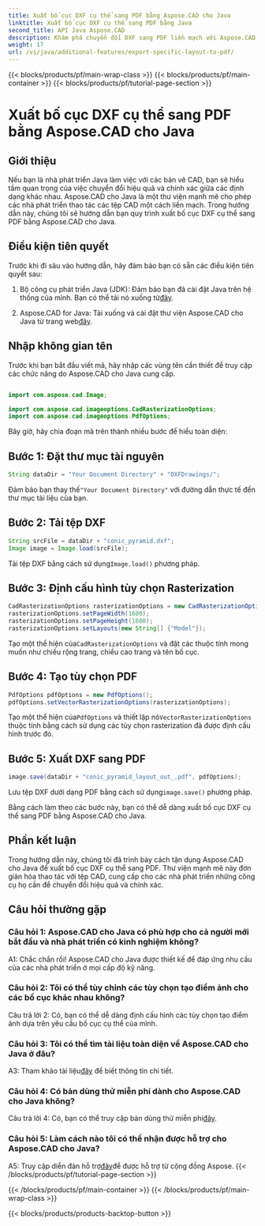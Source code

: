 ```yaml
---
title: Xuất bố cục DXF cụ thể sang PDF bằng Aspose.CAD cho Java
linktitle: Xuất bố cục DXF cụ thể sang PDF bằng Java
second_title: API Java Aspose.CAD
description: Khám phá chuyển đổi DXF sang PDF liền mạch với Aspose.CAD cho Java. Dễ dàng xuất bố cục cụ thể với độ chính xác.
weight: 17
url: /vi/java/additional-features/export-specific-layout-to-pdf/
---
```


{{< blocks/products/pf/main-wrap-class >}}
{{< blocks/products/pf/main-container >}}
{{< blocks/products/pf/tutorial-page-section >}}

# Xuất bố cục DXF cụ thể sang PDF bằng Aspose.CAD cho Java

## Giới thiệu

Nếu bạn là nhà phát triển Java làm việc với các bản vẽ CAD, bạn sẽ hiểu tầm quan trọng của việc chuyển đổi hiệu quả và chính xác giữa các định dạng khác nhau. Aspose.CAD cho Java là một thư viện mạnh mẽ cho phép các nhà phát triển thao tác các tệp CAD một cách liền mạch. Trong hướng dẫn này, chúng tôi sẽ hướng dẫn bạn quy trình xuất bố cục DXF cụ thể sang PDF bằng Aspose.CAD cho Java.

## Điều kiện tiên quyết

Trước khi đi sâu vào hướng dẫn, hãy đảm bảo bạn có sẵn các điều kiện tiên quyết sau:

1. Bộ công cụ phát triển Java (JDK): Đảm bảo bạn đã cài đặt Java trên hệ thống của mình. Bạn có thể tải nó xuống từ[đây](https://www.oracle.com/java/technologies/javase-downloads.html).

2.  Aspose.CAD for Java: Tải xuống và cài đặt thư viện Aspose.CAD cho Java từ trang web[đây](https://releases.aspose.com/cad/java/).

## Nhập không gian tên

Trước khi bạn bắt đầu viết mã, hãy nhập các vùng tên cần thiết để truy cập các chức năng do Aspose.CAD cho Java cung cấp.

```java

import com.aspose.cad.Image;

import com.aspose.cad.imageoptions.CadRasterizationOptions;
import com.aspose.cad.imageoptions.PdfOptions;
```

Bây giờ, hãy chia đoạn mã trên thành nhiều bước để hiểu toàn diện:

## Bước 1: Đặt thư mục tài nguyên

```java
String dataDir = "Your Document Directory" + "DXFDrawings/";
```

 Đảm bảo bạn thay thế`"Your Document Directory"` với đường dẫn thực tế đến thư mục tài liệu của bạn.

## Bước 2: Tải tệp DXF

```java
String srcFile = dataDir + "conic_pyramid.dxf";
Image image = Image.load(srcFile); 
```

 Tải tệp DXF bằng cách sử dụng`Image.load()` phương pháp.

## Bước 3: Định cấu hình tùy chọn Rasterization

```java
CadRasterizationOptions rasterizationOptions = new CadRasterizationOptions();
rasterizationOptions.setPageWidth(1600);
rasterizationOptions.setPageHeight(1600);   
rasterizationOptions.setLayouts(new String[] {"Model"});
```

 Tạo một thể hiện của`CadRasterizationOptions` và đặt các thuộc tính mong muốn như chiều rộng trang, chiều cao trang và tên bố cục.

## Bước 4: Tạo tùy chọn PDF

```java
PdfOptions pdfOptions = new PdfOptions();
pdfOptions.setVectorRasterizationOptions(rasterizationOptions);
```

 Tạo một thể hiện của`PdfOptions` và thiết lập nó`VectorRasterizationOptions` thuộc tính bằng cách sử dụng các tùy chọn rasterization đã được định cấu hình trước đó.

## Bước 5: Xuất DXF sang PDF

```java
image.save(dataDir + "conic_pyramid_layout_out_.pdf", pdfOptions);
```

 Lưu tệp DXF dưới dạng PDF bằng cách sử dụng`image.save()` phương pháp.

Bằng cách làm theo các bước này, bạn có thể dễ dàng xuất bố cục DXF cụ thể sang PDF bằng Aspose.CAD cho Java.

## Phần kết luận

Trong hướng dẫn này, chúng tôi đã trình bày cách tận dụng Aspose.CAD cho Java để xuất bố cục DXF cụ thể sang PDF. Thư viện mạnh mẽ này đơn giản hóa thao tác với tệp CAD, cung cấp cho các nhà phát triển những công cụ họ cần để chuyển đổi hiệu quả và chính xác.

## Câu hỏi thường gặp

### Câu hỏi 1: Aspose.CAD cho Java có phù hợp cho cả người mới bắt đầu và nhà phát triển có kinh nghiệm không?

A1: Chắc chắn rồi! Aspose.CAD cho Java được thiết kế để đáp ứng nhu cầu của các nhà phát triển ở mọi cấp độ kỹ năng.

### Câu hỏi 2: Tôi có thể tùy chỉnh các tùy chọn tạo điểm ảnh cho các bố cục khác nhau không?

Câu trả lời 2: Có, bạn có thể dễ dàng định cấu hình các tùy chọn tạo điểm ảnh dựa trên yêu cầu bố cục cụ thể của mình.

### Câu hỏi 3: Tôi có thể tìm tài liệu toàn diện về Aspose.CAD cho Java ở đâu?

 A3: Tham khảo tài liệu[đây](https://reference.aspose.com/cad/java/) để biết thông tin chi tiết.

### Câu hỏi 4: Có bản dùng thử miễn phí dành cho Aspose.CAD cho Java không?

 Câu trả lời 4: Có, bạn có thể truy cập bản dùng thử miễn phí[đây](https://releases.aspose.com/).

### Câu hỏi 5: Làm cách nào tôi có thể nhận được hỗ trợ cho Aspose.CAD cho Java?

 A5: Truy cập diễn đàn hỗ trợ[đây](https://forum.aspose.com/c/cad/19)để được hỗ trợ từ cộng đồng Aspose.
{{< /blocks/products/pf/tutorial-page-section >}}

{{< /blocks/products/pf/main-container >}}
{{< /blocks/products/pf/main-wrap-class >}}

{{< blocks/products/products-backtop-button >}}
